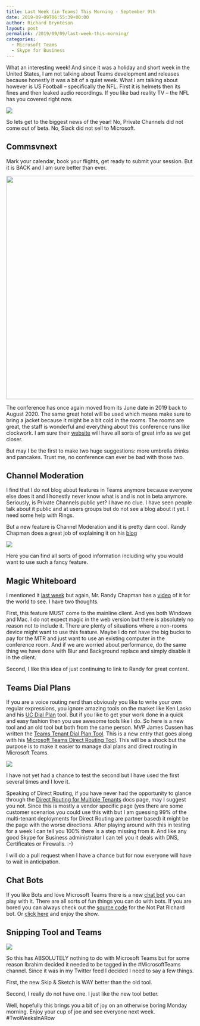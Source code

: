 ```yaml
---
title: Last Week (in Teams) This Morning - September 9th
date: 2019-09-09T06:55:39+00:00
author: Richard Brynteson
layout: post
permalink: /2019/09/09/last-week-this-morning/
categories:
  - Microsoft Teams
  - Skype for Business
---
```


What an interesting week!  And since it was a holiday and short week in the United States, I am not talking about Teams development and releases because honestly it was a bit of a quiet week.  What I am talking about however is US Football – specifically the NFL.  First it is helmets then its fines and then leaked audio recordings.  If you like bad reality TV – the NFL has you covered right now.

<img src="https://theargylemvp.com/assets/images/lwtm.png" />

So lets get to the biggest news of the year!  No, Private Channels did not come out of beta.  No, Slack did not sell to Microsoft.  

## Commsvnext

Mark your calendar, book your flights, get ready to submit your session.  But it is BACK and I am sure better than ever.

<img src="https://theargylemvp.com/assets/images/09092019-1.png" width="600px" />

The conference has once again moved from its June date in 2019 back to August 2020.  The same great hotel will be used which means make sure to bring a jacket because it might be a bit cold in the rooms.  The rooms are great, the staff is wonderful and everything about this conference runs like clockwork.  I am sure their [website](https://commsvnext.com/) will have all sorts of great info as we get closer.  

But may I be the first to make two huge suggestions: more umbrella drinks and pancakes.  Trust me, no conference can ever be bad with those two.

## Channel Moderation

I find that I do not blog about features in Teams anymore because everyone else does it and I honestly never know what is and is not in beta anymore.  Seriously, is Private Channels public yet?  I have no clue.  I have seen people talk about it public and at users groups but do not see a blog about it yet.  I need some help with Rings.

But a new feature is Channel Moderation and it is pretty darn cool.  Randy Chapman does a great job of explaining it on his [blog](https://ucstatus.com/2019/09/03/microsoft-teams-channel-moderation-is-here/amp/?__twitter_impression=true)

<img src="https://ucstatushome.files.wordpress.com/2019/09/teams-channel-moderation-07.jpg" />

Here you can find all sorts of good information including why you would want to use such a fancy feature.

## Magic Whiteboard

I mentioned it [last week](https://theargylemvp.com/2019/09/03/last-week-this-morning/) but again, Mr. Randy Chapman has a [video](https://ucstatus.com/2019/09/06/microsoft-teams-room-content-camera-is-here/) of it for the world to see.  I have two thoughts.

First, this feature MUST come to the mainline client.  And yes both Windows and Mac.  I do not expect magic in the web version but there is absolutely no reason not to include it.  There are plenty of situations where a non-rooms device might want to use this feature.  Maybe I do not have the big bucks to pay for the MTR and just want to use an existing computer in the conference room.  And if we are worried about performance, do the same thing we have done with Blur and Background replace and simply disable it in the client.

Second, I like this idea of just continuing to link to Randy for great content. 

## Teams Dial Plans

If you are a voice routing nerd than obviously you like to write your own regular expressions, you ignore amazing tools on the market like Ken Lasko and his [UC Dial Plan](https://www.ucdialplans.com/) tool.  But if you like to get your work done in a quick and easy fashion then you use awesome tools like I do.  So here is a new tool and an old tool but both from the same person.  MVP James Cussen has written the [Teams Tenant Dial Plan Tool](https://www.myskypelab.com/2019/09/teams-tenant-dial-plan-tool.html?m=1).  This is a new entry that goes along with his [Microsoft Teams Direct Routing Tool](https://www.myskypelab.com/2019/02/microsoft-teams-direct-routing-tool.html).  This will be a shock but the purpose is to make it easier to manage dial plans and direct routing in Microsoft Teams.

<img src="https://1.bp.blogspot.com/-LaiHNW4oVPI/XW38be0kMqI/AAAAAAAAA-o/aao2pcYf1IMBGcg2ShSp1cBJ9f8RuS2uACLcBGAs/s640/TeamsTenantDialPlanEditorv1.00.png" />

I have not yet had a chance to test the second but I have used the first several times and I love it.  

Speaking of Direct Routing, if you have never had the opportunity to glance through the [Direct Routing for Multiple Tenants](https://docs.microsoft.com/en-us/MicrosoftTeams/direct-routing-sbc-multiple-tenants) docs page, may I suggest you not.  Since this is mostly a vendor specific page (yes there are some customer scenarios you could use this with but I am guessing 99% of the multi-tenant deployments for Direct Routing are partner based) it might be the page with the worse directions.  After playing around with this in testing for a week I can tell you 100% there is a step missing from it. And like any good Skype for Business administrator I can tell you it deals with DNS, Certificates or Firewalls.  :-)

I will do a pull request when I have a chance but for now everyone will have to wait in anticipation.

## Chat Bots

If you like Bots and love Microsoft Teams there is a new [chat bot](https://techcommunity.microsoft.com/t5/Microsoft-Teams-Blog/Modernize-employee-experience-with-this-no-code-chatbot-in-Teams/ba-p/839641) you can play with it.  There are all sorts of fun things you can do with bots.  If you are bored you can always check out the [source code](https://github.com/rbrynteson/notpatrichardbot) for the Not Pat Richard bot.  Or [click here](https://webchat.botframework.com/embed/notpatrichardbot?s=bdc2X-eIDrk.KloAjSYGnUDPgrCkgYycbpJuAgBIv_KRaSIwTdUFvyM) and enjoy the show.

## Snipping Tool and Teams

<img src="https://theargylemvp.com/assets/images/09092019-2.png" />

So this has ABSOLUTELY nothing to do with Microsoft Teams but for some reason Ibrahim decided it needed to be tagged in the #MicrosoftTeams channel.  Since it was in my Twitter feed I decided I need to say a few things.  

First, the new Skip & Sketch is WAY better than the old tool.

Second, I really do not have one.  I just like the new tool better.

Well, hopefully this brings you a bit of joy on an otherwise boring Monday morning.  Enjoy your cup of joe and see everyone next week.  #TwoWeeksInARow

